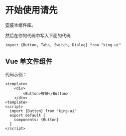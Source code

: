 # 开始使用请先

[安装](#/doc/install)本组件库。

然后在你的代码中写入下面的代码
```$xslt
import {Button, Tabs, Switch, Dialog} from "king-ui"
```

## Vue 单文件组件

代码示例：
```$xslt
<template>
    <div>
        <Button>按钮</Button>
    </div>
<template>
<script>
  import {Button} from "king-ui"
  export default {
    components: {Button}
  }
</script>
```



 
 